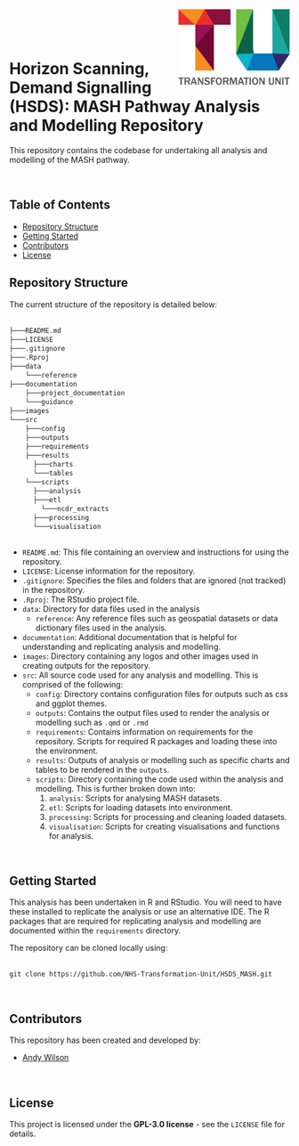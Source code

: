 <img src="images/TU_logo_large.png" alt="TU logo" width="200" align="right"/>

<br/>
<br/>
<br/>

# Horizon Scanning, Demand Signalling (HSDS): MASH Pathway Analysis and Modelling Repository
This repository contains the codebase for undertaking all analysis and modelling of the MASH pathway.

<br/>

## Table of Contents

- [Repository Structure](#repository-structure)
- [Getting Started](#getting-started)
- [Contributors](#contributors)
- [License](#license)

## Repository Structure
The current structure of the repository is detailed below:

``` plaintext

├───README.md
├───LICENSE
├───.gitignore
├───.Rproj
├───data
    └───reference
├───documentation
    ├───project_documentation
    └───guidance
├───images
└───src
    ├───config
    ├───outputs
    ├───requirements
    ├───results
      ├───charts
      └───tables
    └───scripts
      ├───analysis
      ├───etl
        └───ncdr_extracts
      ├───processing
      └───visualisation
    
```

- `README.md`: This file containing an overview and instructions for using the repository.
- `LICENSE`: License information for the repository.
- `.gitignore`: Specifies the files and folders that are ignored (not tracked) in the repository.
- `.Rproj`: The RStudio project file.
- `data`: Directory for data files used in the analysis
  - `reference`: Any reference files such as geospatial datasets or data dictionary files used in the analysis.
- `documentation`: Additional documentation that is helpful for understanding and replicating analysis and modelling.
- `images`: Directory containing any logos and other images used in creating outputs for the repository.
- `src`: All source code used for any analysis and modelling. This is comprised of the following:
  - `config`: Directory contains configuration files for outputs such as css and ggplot themes.
  - `outputs`: Contains the output files used to render the analysis or modelling such as `.qmd` or `.rmd`
  - `requirements`: Contains information on requirements for the repository. Scripts for required R packages and loading these into the environment.
  - `results`: Outputs of analysis or modelling such as specific charts and tables to be rendered in the `outputs`.
  - `scripts`: Directory containing the code used within the analysis and modelling. This is further broken down into:
    1. `analysis`: Scripts for analysing MASH datasets.
    2. `etl`: Scripts for loading datasets into environment.
    3. `processing`: Scripts for processing and cleaning loaded datasets.
    4. `visualisation`: Scripts for creating visualisations and functions for analysis.
    
<br/>

## Getting Started
This analysis has been undertaken in R and RStudio. You will need to have these installed to replicate the analysis or use an alternative IDE. The R packages that are required for replicating analysis and modelling are documented within the `requirements` directory.

The repository can be cloned locally using:

```

git clone https://github.com/NHS-Transformation-Unit/HSDS_MASH.git

```

<br/>

## Contributors
This repository has been created and developed by:

- [Andy Wilson](https://github.com/ASW-Analyst)

<br/>

## License
This project is licensed under the **GPL-3.0 license** - see the `LICENSE` file for details.